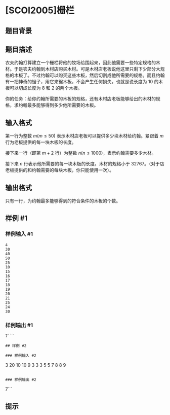 # [SCOI2005]栅栏

## 题目背景



## 题目描述


农夫约翰打算建立一个栅栏将他的牧场给围起来，因此他需要一些特定规格的木材。于是农夫约翰到木材店购买木材。可是木材店老板说他这里只剩下少部分大规格的木板了。不过约翰可以购买这些木板，然后切割成他所需要的规格。而且约翰有一把神奇的锯子，用它来锯木板，不会产生任何损失，也就是说长度为 $10$ 的木板可以切成长度为 $8$ 和 $2$ 的两个木板。

你的任务：给你约翰所需要的木板的规格，还有木材店老板能够给出的木材的规格，求约翰最多能够得到多少他所需要的木板。

## 输入格式

第一行为整数 $m(m\leq50)$ 表示木材店老板可以提供多少块木材给约翰。紧跟着 $m$ 行为老板提供的每一块木板的长度。

接下来一行（即第 $m+2$ 行）为整数 $n(n\leq1000)$，表示约翰需要多少木材。

接下来 $n$ 行表示他所需要的每一块木板的长度。木材的规格小于 $32767$。（对于店老板提供的和约翰需要的每块木板，你只能使用一次）。

## 输出格式

只有一行，为约翰最多能够得到的符合条件的木板的个数。


## 样例 #1

### 样例输入 #1
```
4
30
40
50
25
10
15
16
17
18
19
20
21
25
24
30
```

### 样例输出 #1

```
7```

## 样例 #2

### 样例输入 #2
```
3
20
10
10
9
3
3
3
5
5
7
8
8
9
```

### 样例输出 #2

```
7```

## 提示


